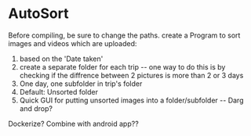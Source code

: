 # AutoSort

Before compiling, be sure to change the paths. 
create a Program to sort images and videos which are uploaded:

 1) based on the 'Date taken' 
 2) create a separate folder for each trip
    -- one way to do this is by checking if the diffrence between 2 pictures is more than 2 or 3 days
 3) One day, one subfolder in trip's folder
 4) Default: Unsorted folder
 5) Quick GUI for putting unsorted images into a folder/subfolder
    -- Darg and drop?
 
 
 Dockerize?
 Combine with android app??
